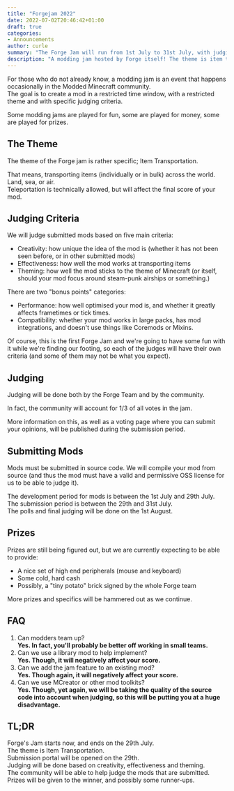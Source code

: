 ```yaml
---
title: "Forgejam 2022"
date: 2022-07-02T20:46:42+01:00
draft: true
categories:
- Announcements
author: curle
summary: "The Forge Jam will run from 1st July to 31st July, with judging on the 1st August. Further details.."
description: "A modding jam hosted by Forge itself! The theme is item transportation via land, sea or air. Submit your mods by the 31st of July to be in to win some cool prizes."
---
```


For those who do not already know, a modding jam is an event that happens occasionally in the Modded Minecraft community.  
The goal is to create a mod in a restricted time window, with a restricted theme and with specific judging criteria.

Some modding jams are played for fun, some are played for money, some are played for prizes.

## The Theme

The theme of the Forge jam is rather specific; Item Transportation.

That means, transporting items (individually or in bulk) across the world. Land, sea, or air.  
Teleportation is technically allowed, but will affect the final score of your mod.

## Judging Criteria

We will judge submitted mods based on five main criteria:

* Creativity: how unique the idea of the mod is (whether it has not been seen before, or in other submitted mods)
* Effectiveness: how well the mod works at transporting items
* Theming: how well the mod sticks to the theme of Minecraft (or itself, should your mod focus around steam-punk airships or something.)

There are two "bonus points" categories:

* Performance: how well optimised your mod is, and whether it greatly affects frametimes or tick times.
* Compatibility: whether your mod works in large packs, has mod integrations, and doesn't use things like Coremods or Mixins.

Of course, this is the first Forge Jam and we're going to have some fun with it while we're finding our footing, so each of the judges will have their own criteria (and some of them may not be what you expect).

## Judging

Judging will be done both by the Forge Team and by the community.

In fact, the community will account for 1/3 of all votes in the jam.

More information on this, as well as a voting page where you can submit your opinions, will be published during the submission period.

## Submitting Mods

Mods must be submitted in source code. We will compile your mod from source (and thus the mod must have a valid and permissive OSS license for us to be able to judge it).

The development period for mods is between the 1st July and 29th July.  
The submission period is between the 29th and 31st July.  
The polls and final judging will be done on the 1st August.

## Prizes

Prizes are still being figured out, but we are currently expecting to be able to provide:

* A nice set of high end peripherals (mouse and keyboard)
* Some cold, hard cash
* Possibly, a "tiny potato" brick signed by the whole Forge team

More prizes and specifics will be hammered out as we continue.

## FAQ

1. Can modders team up?  
        **Yes. In fact, you'll probably be better off working in small teams.**
2. Can we use a library mod to help implement?  
        **Yes. Though, it will negatively affect your score.**
3. Can we add the jam feature to an existing mod?  
        **Yes. Though again, it will negatively affect your score.**
4. Can we use MCreator or other mod toolkits?  
        **Yes. Though, yet again, we will be taking the quality of the source code into account when judging, so this will be putting you at a huge disadvantage.**

## TL;DR

Forge's Jam starts now, and ends on the 29th July.  
The theme is Item Transportation.  
Submission portal will be opened on the 29th.  
Judging will be done based on creativity, effectiveness and theming.  
The community will be able to help judge the mods that are submitted.  
Prizes will be given to the winner, and possibly some runner-ups.